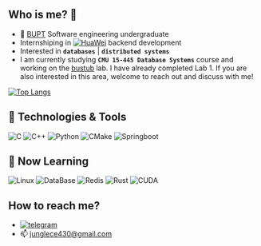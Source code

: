 ## Who is me? :eyes:
- 👋 [BUPT](https://www.bupt.edu.cn) Software engineering undergraduate
- Internshiping in [![HuaWei](https://img.shields.io/badge/HUAWEI-informational?style=flat-square&logo=huawei&logoColor=white&color=ff0000)](https://www.huawei.com) backend development
- Interested in <b>`databases`</b> | <b>`distributed systems`</b>
- I am currently studying <b>`CMU 15-445 Database Systems`</b> course and working on the [bustub](https://github.com/cmu-db/bustub) lab. I have already completed Lab 1. If you are also interested in this area, welcome to reach out and discuss with me!

[![Top Langs](https://github-readme-stats.vercel.app/api/top-langs/?username=Jungle430&hide=html&layout=compact)](https://github.com/anuraghazra/github-readme-stats)

## 🔧 Technologies & Tools
![C](https://img.shields.io/badge/C-informational?style=flat-square&logo=c&logoColor=white&color=A8B9CC)
![C++](https://img.shields.io/badge/C++-informational?style=flat-square&logo=cplusplus&logoColor=white&color=00599C)
![Python](https://img.shields.io/badge/Python-informational?style=flat-square&logo=python&logoColor=white&color=3776AB)
![CMake](https://img.shields.io/badge/CMake-informational?style=flat-square&logo=cmake&logoColor=white&color=064F8C)
![Springboot](https://img.shields.io/badge/SpringBoot-informational?style=flat-square&logo=Spring&logoColor=white&color=6DB33F)

## 🌟 Now Learning

![Linux](https://img.shields.io/badge/Linux-informational?style=flat-square&logo=Linux&logoColor=white&color=FCC624)
![DataBase](https://img.shields.io/badge/DataBase-informational?style=flat-square&logo=MySQL&logoColor=white&color=4479A1)
![Redis](https://img.shields.io/badge/Redis-informational?style=flat-square&logo=Redis&logoColor=white&color=FF4438)
![Rust](https://img.shields.io/badge/Rust-informational?style=flat-square&logo=rust&logoColor=white&color=000000)
![CUDA](https://img.shields.io/badge/CUDA-informational?style=flat-square&logo=nvidia&logoColor=white&color=76B900)

## How to reach me?

- [![telegram](https://img.shields.io/static/v1?style=flat-square&logo=telegram&label=&message=@Jungle&color=eaeff9&labelColor=blue)](https://t.me/Junglehaobin)
- 📫 junglece430@gmail.com
